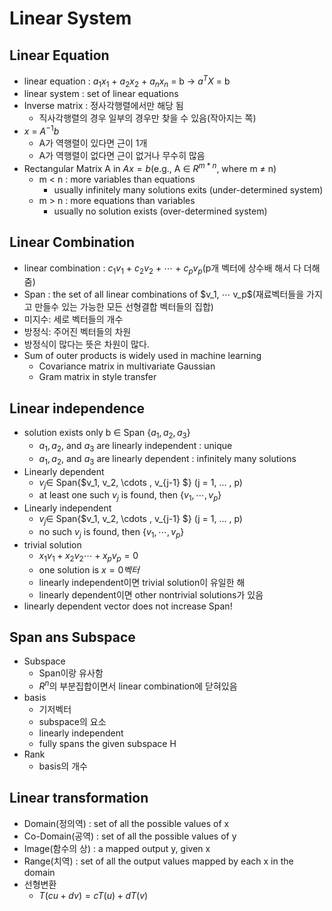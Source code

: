 # Linear System  

## Linear Equation  
* linear equation : $a_1x_1$ + $a_2x_2$ + $a_nx_n$ = b  -> $a^TX$ = b  
* linear system : set of linear equations  
* Inverse matrix : 정사각행렬에서만 해당 됨  
    * 직사각행렬의 경우 일부의 경우만 찾을 수 있음(작아지는 쪽)  
* $x$ = $A^{-1}b$  
    * A가 역행렬이 있다면 근이 1개  
    * A가 역행렬이 없다면 근이 없거나 무수히 많음  
* Rectangular Matrix A in $Ax = b$(e.g., A $\in$ $R^{m*n}$, where m $\neq$ n)  
    * m < n : more variables than equations  
        * usually infinitely many solutions exits (under-determined system)  
    * m > n : more equations than variables  
        * usually no solution exists (over-determined system)  

## Linear Combination  
* linear combination : $c_1v_1$ + $c_2v_2$ + $\cdots$ + $c_pv_p$(p개 벡터에 상수배 해서 다 더해줌)  
* Span : the set of all linear combinations of $v_1, $\cdots$ v_p$(재료벡터들을 가지고 만들수 있는 가능한 모든 선형결합 벡터들의 집합)  
* 미지수: 세로 벡터들의 개수  
* 방정식: 주어진 벡터들의 차원  
* 방정식이 많다는 뜻은 차원이 많다.  
* Sum of outer products is widely used in machine learning  
    * Covariance matrix in multivariate Gaussian  
    * Gram matrix in style transfer  

## Linear independence  
* solution exists only b $\in$ Span {$a_1,a_2,a_3$}  
    * $a_1, a_2,$ and $a_3$ are linearly independent : unique  
    * $a_1, a_2,$ and $a_3$ are linearly dependent : infinitely many solutions  
* Linearly dependent  
    * $v_j \in$ Span{$v_1, v_2, \cdots , v_{j-1} $} (j = 1, ... , p)  
    * at least one such $v_j$ is found, then {$v_1, \cdots , v_p$}  
* Linearly independent  
    * $v_j \in$ Span{$v_1, v_2, \cdots , v_{j-1} $} (j = 1, ... , p)  
    * no such $v_j$ is found, then {$v_1, \cdots , v_p$}  
* trivial solution  
    * $x_1v_1 + x_2v_2 \cdots + x_pv_p = 0$  
    * one solution is $x = 0벡터$  
    * linearly independent이면 trivial solution이 유일한 해  
    * linearly dependent이면 other nontrivial solutions가 있음  
* linearly dependent vector does not increase Span!  

## Span ans Subspace  
* Subspace  
    * Span이랑 유사함  
    * $R^n$의 부분집합이면서 linear combination에 닫혀있음  
* basis  
    * 기저벡터  
    * subspace의 요소  
    * linearly independent  
    * fully spans the given subspace H  
* Rank  
    * basis의 개수  

## Linear transformation  
* Domain(정의역) : set of all the possible values of x  
* Co-Domain(공역) : set of all the possible values of y  
* Image(함수의 상) : a mapped output y, given x  
* Range(치역) : set of all the output values mapped by each x in the domain  
* 선형변환  
    * $T(cu + dv) = cT(u) + dT(v)$  
